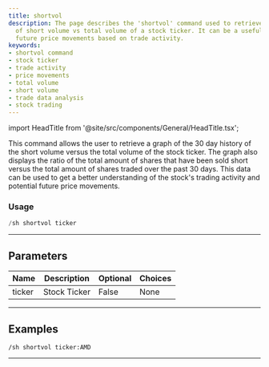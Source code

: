 ```yaml
---
title: shortvol
description: The page describes the 'shortvol' command used to retrieve 30-day history
  of short volume vs total volume of a stock ticker. It can be a useful tool to predict
  future price movements based on trade activity.
keywords:
- shortvol command
- stock ticker
- trade activity
- price movements
- total volume
- short volume
- trade data analysis
- stock trading
---
```


import HeadTitle from '@site/src/components/General/HeadTitle.tsx';

<HeadTitle title="shortvol - Short_Data - Discord - Reference | OpenBB Bot Docs" />

This command allows the user to retrieve a graph of the 30 day history of the short volume versus the total volume of the stock ticker. The graph also displays the ratio of the total amount of shares that have been sold short versus the total amount of shares traded over the past 30 days. This data can be used to get a better understanding of the stock's trading activity and potential future price movements.

### Usage

```python wordwrap
/sh shortvol ticker
```

---

## Parameters

| Name | Description | Optional | Choices |
| ---- | ----------- | -------- | ------- |
| ticker | Stock Ticker | False | None |


---

## Examples

```
/sh shortvol ticker:AMD
```

---
